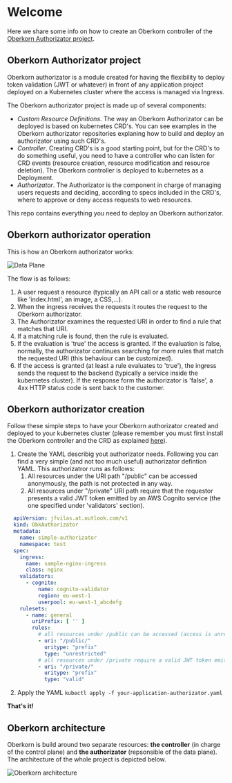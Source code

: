 # Welcome
Here we share some info on how to create an Oberkorn controller of the [Oberkorn Authorizator project](https://jfvilaspersonal.github.io/oberkorn).

## Oberkorn Authorizator project
Oberkorn authorizator is a module created for having the flexibility to deploy token validation (JWT or whatever) in front of any application project deployed on a Kubernetes cluster where the access is managed via Ingress.

The Oberkorn authorizator project is made up of several components:
  - *Custom Resource Definitions*. The way an Oberkorn Authorizator can be deployed is based on kubernetes CRD's. You can see examples in the Oberkorn authorizator repositories explaning how to build and deploy an authorizator using such CRD's.
  - *Controller*. Creating CRD's is a good starting point, but for the CRD's to do something useful, you need to have a controller who can listen for CRD events (resource creation, resource modification and resource deletion). The Oberkorn controller is deployed to kubernetes as a Deployment.
  - *Authorizator*. The Authorizator is the component in charge of managing users requests and deciding, according to specs included in the CRD's, where to approve or deny access requests to web resources.

This repo contains everything you need to deploy an Oberkorn authorizator.

## Oberkorn authorizator operation
This is how an Oberkorn authorizator works:

![Data Plane](https://jfvilaspersonal.github.io/oberkorn/_media/architecture/dataplane.png)

The flow is as follows:
  1. A user request a resource (typically an API call or a static web resource like 'index.html', an image, a CSS,...).
  2. When the ingress receives the requests it routes the request to the Oberkorn authorizator.
  3. The Authorizator examines the requested URI in order to find a rule that matches that URI.
  4. If a matching rule is found, then the rule is evaluated.
  5. If the evaluation is 'true' the access is granted. If the evaluation is false, normally, the authorizator continues searching for more rules that match the requested URI (this behaviour can be customized).
  6. If the access is granted (at least a rule evaluates to 'true'), the ingress sends the request to the backend (typically a service inside the kubernetes cluster). If the response form the authorizator is 'false', a 4xx HTTP status code is sent back to the customer.

## Oberkorn authorizator creation
Follow these simple steps to have your Oberkorn authorizator created and deployed to your kubernetes cluster (please remember you must first install the Oberkorn controller and the CRD as explained [here](https://github.com/jfvilasPersonal/obk-controller)).

  1. Create the YAML describig yout authorizator needs. Following you can find a very simple (and not too much useful) authorizator defintion YAML. This authorizatror runs as follows:
     1. All resources under the URI path "/public" can be accessed anonymously, the path is not protected in any way.
     2. All resources under "/private" URI path require that the requestor presents a valid JWT token emitted by an AWS Cognito service (the one specified under 'validators' section).

```yaml
  apiVersion: jfvilas.at.outlook.com/v1
  kind: ObkAuthorizator
  metadata:
    name: simple-authorizator
    namespace: test
  spec:
    ingress:
      name: sample-nginx-ingress
      class: nginx
    validators:
      - cognito:
          name: cognito-validator
          region: eu-west-1
          userpool: eu-west-1_abcdefg
    rulesets:
      - name: general
        uriPrefix: [ '' ]
        rules:
          # all resources under /public can be accessed (access is unrestricted)
          - uri: "/public/"
            uritype: "prefix"
            type: "unrestricted"
          # all resources under /private require a valid JWT token emitted by the cognito validator
          - uri: "/private/"
            uritype: "prefix"
            type: "valid"
```

  2. Apply the YAML
        `kubectl apply -f your-application-authorizator.yaml`
       
**That's it!**

## Oberkorn architecture
Oberkorn is build around two separate resources: **the controller** (in charge of the control plane) and **the authorizator** (repsonsible of the data plane). The architecture of the whole project is depicted below.

![Oberkorn architecture](https://jfvilaspersonal.github.io/oberkorn/_media/architecture/oberkorn-architecture.png)
